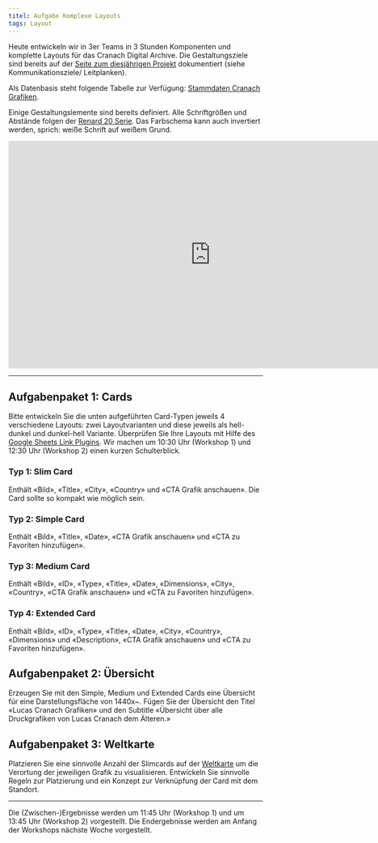 ```yaml
---
titel: Aufgabe Komplexe Layouts
tags: Layout
---
```


Heute entwickeln wir in 3er Teams in 3 Stunden Komponenten und komplette Layouts für das Cranach Digital Archive. Die Gestaltungsziele sind bereits auf der [Seite zum diesjährigen Projekt](https://th-koeln.github.io/mi-bachelor-screendesign/projekt-2019/) dokumentiert (siehe Kommunikationsziele/ Leitplanken).

Als Datenbasis steht folgende Tabelle zur Verfügung: [Stammdaten Cranach Grafiken](https://docs.google.com/spreadsheets/d/1T8-dNZ3tzjTfWEBIOKQ9T9W2DakeFC0ohKwd2e8o90Y/edit?usp=sharing).

Einige Gestaltungslemente sind bereits definiert. Alle Schriftgrößen und Abstände folgen der [Renard 20 Serie](https://en.wikipedia.org/wiki/Renard_series). Das Farbschema kann auch invertiert werden, sprich: weiße Schrift auf weißem Grund.

<iframe style="border: none;" width="800" height="450" src="https://www.figma.com/embed?embed_host=share&url=https%3A%2F%2Fwww.figma.com%2Ffile%2FedZxrUWHFScWr3jQhmGAxy%2FBase-v2-Copy%3Fnode-id%3D0%253A1" allowfullscreen></iframe>

---

## Aufgabenpaket 1: Cards

Bitte entwickeln Sie die unten aufgeführten Card-Typen jeweils 4 verschiedene Layouts: zwei Layoutvarianten und diese jeweils als hell-dunkel und dunkel-hell Variante. Überprüfen Sie Ihre Layouts mit Hilfe des [Google Sheets Link Plugins](https://www.figma.com/proto/VtXf9HikcehWB7FJrJmApl/Google-Sheets-Sync-%E2%80%93-Documentation?scaling=min-zoom&node-id=3%3A2). Wir machen um 10:30 Uhr (Workshop 1) und 12:30 Uhr (Workshop 2) einen kurzen Schulterblick.


### Typ 1: Slim Card
Enthält «Bild», «Title», «City», «Country» und «CTA Grafik anschauen». Die Card sollte so kompakt wie möglich sein.

### Typ 2: Simple Card
Enthält «Bild», «Title», «Date», «CTA Grafik anschauen» und «CTA zu Favoriten hinzufügen».

### Typ 3: Medium Card
Enthält «Bild», «ID», «Type», «Title», «Date», «Dimensions», «City», «Country», «CTA Grafik anschauen» und «CTA zu Favoriten hinzufügen».

### Typ 4: Extended Card
Enthält «Bild», «ID», «Type», «Title», «Date», «City», «Country», «Dimensions» und «Description», «CTA Grafik anschauen» und «CTA zu Favoriten hinzufügen».


## Aufgabenpaket 2: Übersicht

Erzeugen Sie mit den Simple, Medium und Extended Cards eine Übersicht für eine Darstellungsfläche von 1440x~. Fügen Sie der Übersicht den Titel «Lucas Cranach Grafiken» und den Subtitle «Übersicht über alle Druckgrafiken von Lucas Cranach dem Älteren.» 

## Aufgabenpaket 3: Weltkarte

Platzieren Sie eine sinnvolle Anzahl der Slimcards auf der [Weltkarte](../images/weltkarte.jpg) um die Verortung der jeweiligen Grafik zu visualisieren. Entwickeln Sie sinnvolle Regeln zur Platzierung und ein Konzept zur Verknüpfung der Card mit dem Standort.

---

Die (Zwischen-)Ergebnisse werden um 11:45 Uhr (Workshop 1) und um 13:45 Uhr (Workshop 2) vorgestellt. Die Endergebnisse werden am Anfang der Workshops nächste Woche vorgestellt.


